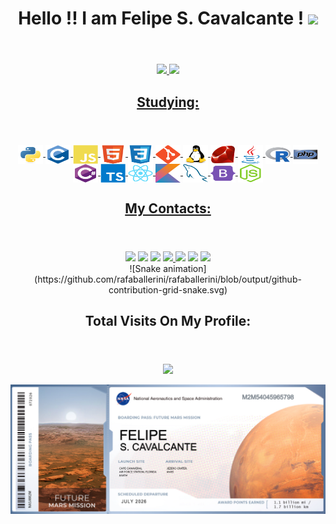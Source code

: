 <html>
<head></head>
<body>
<header>
<h1 align="center">Hello !! I am Felipe S. Cavalcante ! <img src="https://raw.githubusercontent.com/iampavangandhi/iampavangandhi/master/gifs/Hi.gif" width="30px"></h1>
</header>
<section align="center">
<a href="https://github.com/felipsgami">
<img height="180em" src="https://github-readme-stats.vercel.app/api?username=felipsgami&show_icons=true&theme=dracula&include_all_commits=true&count_private=true"/>
<img height="180em" src="https://github-readme-stats.vercel.app/api/top-langs/?username=felipsgami&layout=compact&langs_count=7&theme=dracula"/>
</section>
<section>
<header>
<h2 align="center">Studying:</h2>
</header>
<section align="center">
<img align="center" alt="Rafa-CSS" height="30" width="40" src="https://raw.githubusercontent.com/devicons/devicon/master/icons/python/python-original.svg">
<img align="center" alt="Rafa-CSS" height="30" width="40" src="https://raw.githubusercontent.com/devicons/devicon/master/icons/c/c-original.svg">
<img align="center" alt="Rafa-Js" height="30" width="40" src="https://raw.githubusercontent.com/devicons/devicon/master/icons/javascript/javascript-plain.svg">
<img align="center" alt="Rafa-HTML" height="30" width="40" src="https://raw.githubusercontent.com/devicons/devicon/master/icons/html5/html5-original.svg">
<img align="center" alt="Rafa-CSS" height="30" width="40" src="https://raw.githubusercontent.com/devicons/devicon/master/icons/css3/css3-original.svg">
<img align="center" alt="Rafa-Csharp" height="30" width="40" src="https://raw.githubusercontent.com/devicons/devicon/master/icons/git/git-original.svg">
<img align="center" alt="linux" height="30" width="40" src="https://raw.githubusercontent.com/devicons/devicon/master/icons/linux/linux-original.svg">
<img align="center" alt="Rafa-CSS" height="30" width="40" src="https://raw.githubusercontent.com/devicons/devicon/master/icons/ruby/ruby-original.svg">
<img align="center" alt="Rafa-CSS" height="30" width="40" src="https://raw.githubusercontent.com/devicons/devicon/master/icons/java/java-original.svg">
<img align="center" alt="Rafa-CSS" height="30" width="40" src="https://raw.githubusercontent.com/devicons/devicon/master/icons/r/r-original.svg">
<img align="center" alt="Rafa-CSS" height="30" width="40" src="https://raw.githubusercontent.com/devicons/devicon/master/icons/php/php-original.svg">
<img align="center" alt="Rafa-Csharp" height="30" width="40" src="https://raw.githubusercontent.com/devicons/devicon/master/icons/csharp/csharp-original.svg">
<img align="center" alt="Rafa-Ts" height="30" width="40" src="https://raw.githubusercontent.com/devicons/devicon/master/icons/typescript/typescript-plain.svg">
<img align="center" alt="Rafa-React" height="30" width="40" src="https://raw.githubusercontent.com/devicons/devicon/master/icons/react/react-original.svg">
<img align="center" alt="Rafa-CSS" height="30" width="40" src="https://raw.githubusercontent.com/devicons/devicon/master/icons/kotlin/kotlin-original.svg">
<img align="center" alt="Rafa-CSS" height="30" width="40" src="https://raw.githubusercontent.com/devicons/devicon/master/icons/mysql/mysql-original.svg">
<img align="center" title="Bootstrap" alt="Bootstrap" height="30" width="40" src="https://raw.githubusercontent.com/devicons/devicon/master/icons/bootstrap/bootstrap-plain.svg">
<img align="center" title="NodeJS" alt="NodeJS" height="30" width="40" src="https://raw.githubusercontent.com/devicons/devicon/master/icons/nodejs/nodejs-plain.svg">
</section>
</section>
<section>
<header>
<h2 align="center">My Contacts:</h2>
</header>
<section align="center">
<a href="https://www.youtube.com/" target="_blank"><img src="https://img.shields.io/badge/YouTube-FF0000?style=for-the-badge&logo=youtube&logoColor=white" target="_blank"></a>
<a href="https://www.twitch.tv/" target="_blank"><img src="https://img.shields.io/badge/Twitch-9146FF?style=for-the-badge&logo=twitch&logoColor=white" target="_blank"></a>
<a href="https://discord.gg/" target="_blank"><img src="https://img.shields.io/badge/Discord-7289DA?style=for-the-badge&logo=discord&logoColor=white" target="_blank"></a> 
<a href="https://www.instagram.com/Felipsgami"><img src="https://img.shields.io/badge/-Instagram-%23E4405F?style=for-the-badge&logo=instagram&logoColor=white" target="_blank"</a>
<a href = "mailto:felipsgami@gmail.com"><img src="https://img.shields.io/badge/-Gmail-%23333?style=for-the-badge&logo=gmail&logoColor=white" target="_blank"></a>
<a href="https://www.linkedin.com/in/felipescavalcante/" target="_blank"><img src="https://img.shields.io/badge/-LinkedIn-%230077B5?style=for-the-badge&logo=linkedin&logoColor=white" target="_blank"></a> 
<a href="https://github.com/felipsgami" target="_blank"><img src="https://img.shields.io/badge/github-%23100000.svg?&style=for-the-badge&logo=github&logoColor=white" target="_blank"></a>
</section>
<section align="center">
  ![Snake animation](https://github.com/rafaballerini/rafaballerini/blob/output/github-contribution-grid-snake.svg)
</section>
</section>
<section>
<header>
<h2 align="center">Total Visits On My Profile:</h2>
</header>
<p align="center"> 
<img alingn="center" src="https://profile-counter.glitch.me/felipsgami/count.svg" />
</p>
</section>
<section>
<img src=https://github.com/Felipsgami/Felipsgami/blob/main/BoardingPass_MyNameOnFutureMission.png alt="My cool logo"/>
</section>
</body>
<html>
